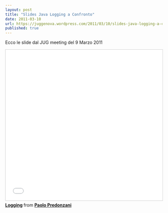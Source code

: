 ```yaml
---
layout: post
title: "Slides Java Logging a Confronto"
date: 2011-03-10
url: https://juggenova.wordpress.com/2011/03/10/slides-java-logging-a-confronto/
published: true 
---
```


Ecco le slide dal JUG meeting del 9 Marzo 2011 

<iframe src="//www.slideshare.net/slideshow/embed_code/key/vHMP10q7sBzKvx" width="595" height="485" frameborder="0" marginwidth="0" marginheight="0" scrolling="no" style="border:1px solid #CCC; border-width:1px; margin-bottom:5px; max-width: 100%;" allowfullscreen> </iframe> <div style="margin-bottom:5px"> <strong> <a href="//www.slideshare.net/slideshow/logging-7216968/7216968" title="Logging" target="_blank">Logging</a> </strong> from <strong><a href="//www.slideshare.net/predo" target="_blank">Paolo Predonzani</a></strong> </div>